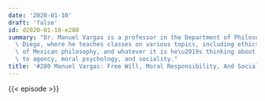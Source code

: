 ```yaml
---
date: '2020-01-10'
draft: 'false'
id: d2020-01-10-e280
summary: "Dr. Manuel Vargas is a professor in the Department of Philosophy at UC San\
  \ Diego, where he teaches classes on various topics, including ethics, the history\
  \ of Mexican philosophy, and whatever it is he\u2019s thinking about with respect\
  \ to agency, moral psychology, and sociality."
title: '#280 Manuel Vargas: Free Will, Moral Responsibility, And Social Justice'
---
```

{{< episode >}}
